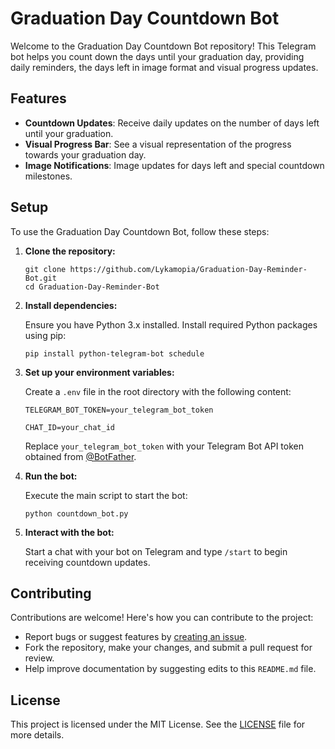 # Graduation Day Countdown Bot

Welcome to the Graduation Day Countdown Bot repository! This Telegram bot helps you count down the days until your graduation day, providing daily reminders, the days left in image format and visual progress updates.

## Features

- **Countdown Updates**: Receive daily updates on the number of days left until your graduation.
- **Visual Progress Bar**: See a visual representation of the progress towards your graduation day.
- **Image Notifications**: Image updates for days left and special countdown milestones.

## Setup

To use the Graduation Day Countdown Bot, follow these steps:

1. **Clone the repository:**

   ```
   git clone https://github.com/Lykamopia/Graduation-Day-Reminder-Bot.git
   cd Graduation-Day-Reminder-Bot
   ```

2. **Install dependencies:**

   Ensure you have Python 3.x installed. Install required Python packages using pip:

   ```
   pip install python-telegram-bot schedule
   ```

3. **Set up your environment variables:**

   Create a `.env` file in the root directory with the following content:

   ```
   TELEGRAM_BOT_TOKEN=your_telegram_bot_token
   ```

   ```
   CHAT_ID=your_chat_id
   ```

   Replace `your_telegram_bot_token` with your Telegram Bot API token obtained from [@BotFather](https://t.me/BotFather).

4. **Run the bot:**

   Execute the main script to start the bot:

   ```
   python countdown_bot.py
   ```

5. **Interact with the bot:**

   Start a chat with your bot on Telegram and type `/start` to begin receiving countdown updates.

## Contributing

Contributions are welcome! Here's how you can contribute to the project:

- Report bugs or suggest features by [creating an issue](https://github.com/Lykamopia/Graduation-Day-Reminder-Bot.git/issues).
- Fork the repository, make your changes, and submit a pull request for review.
- Help improve documentation by suggesting edits to this `README.md` file.

## License

This project is licensed under the MIT License. See the [LICENSE](LICENSE) file for more details.
